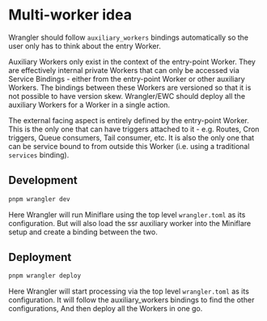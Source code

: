 # Multi-worker idea

Wrangler should follow `auxiliary_workers` bindings automatically so the user only has to think about the entry Worker.

Auxiliary Workers only exist in the context of the entry-point Worker.
They are effectively internal private Workers that can only be accessed via Service Bindings - either from the entry-point Worker or other auxiliary Workers.
The bindings between these Workers are versioned so that it is not possible to have version skew.
Wrangler/EWC should deploy all the auxiliary Workers for a Worker in a single action.

The external facing aspect is entirely defined by the entry-point Worker.
This is the only one that can have triggers attached to it - e.g. Routes, Cron triggers, Queue consumers, Tail consumer, etc.
It is also the only one that can be service bound to from outside this Worker (i.e. using a traditional `services` binding).

## Development

```bash
pnpm wrangler dev
```

Here Wrangler will run Miniflare using the top level `wrangler.toml` as its configuration.
But will also load the ssr auxiliary worker into the Miniflare setup and create a binding between the two.

## Deployment

```bash
pnpm wrangler deploy
```

Here Wrangler will start processing via the top level `wrangler.toml` as its configuration.
It will follow the auxiliary_workers bindings to find the other configurations,
And then deploy all the Workers in one go.
